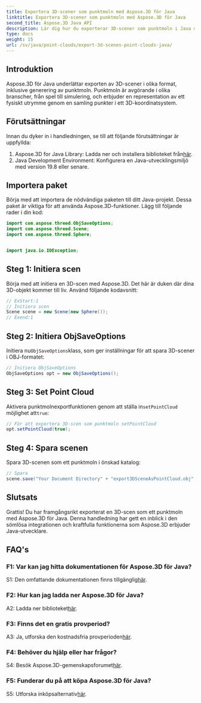 ```yaml
---
title: Exportera 3D-scener som punktmoln med Aspose.3D för Java
linktitle: Exportera 3D-scener som punktmoln med Aspose.3D för Java
second_title: Aspose.3D Java API
description: Lär dig hur du exporterar 3D-scener som punktmoln i Java med Aspose.3D. Förbättra dina applikationer med kraftfull 3D-grafik och visualisering.
type: docs
weight: 15
url: /sv/java/point-clouds/export-3d-scenes-point-clouds-java/
---
```

## Introduktion

Aspose.3D för Java underlättar exporten av 3D-scener i olika format, inklusive generering av punktmoln. Punktmoln är avgörande i olika branscher, från spel till simulering, och erbjuder en representation av ett fysiskt utrymme genom en samling punkter i ett 3D-koordinatsystem.

## Förutsättningar

Innan du dyker in i handledningen, se till att följande förutsättningar är uppfyllda:

1.  Aspose.3D for Java Library: Ladda ner och installera biblioteket från[här](https://releases.aspose.com/3d/java/).
2. Java Development Environment: Konfigurera en Java-utvecklingsmiljö med version 19.8 eller senare.

## Importera paket

Börja med att importera de nödvändiga paketen till ditt Java-projekt. Dessa paket är viktiga för att använda Aspose.3D-funktioner. Lägg till följande rader i din kod:

```java
import com.aspose.threed.ObjSaveOptions;
import com.aspose.threed.Scene;
import com.aspose.threed.Sphere;


import java.io.IOException;
```

## Steg 1: Initiera scen

Börja med att initiera en 3D-scen med Aspose.3D. Det här är duken där dina 3D-objekt kommer till liv. Använd följande kodavsnitt:

```java
// ExStart:1
// Initiera scen
Scene scene = new Scene(new Sphere());
// Exend:1
```

## Steg 2: Initiera ObjSaveOptions

 Initiera nu`ObjSaveOptions`klass, som ger inställningar för att spara 3D-scener i OBJ-formatet:

```java
// Initiera ObjSaveOptions
ObjSaveOptions opt = new ObjSaveOptions();
```

## Steg 3: Set Point Cloud

 Aktivera punktmolnexportfunktionen genom att ställa in`setPointCloud` möjlighet att`true`:

```java
// För att exportera 3D-scen som punktmoln setPointCloud
opt.setPointCloud(true);
```

## Steg 4: Spara scenen

Spara 3D-scenen som ett punktmoln i önskad katalog:

```java
// Spara
scene.save("Your Document Directory" + "export3DSceneAsPointCloud.obj", opt);
```

## Slutsats

Grattis! Du har framgångsrikt exporterat en 3D-scen som ett punktmoln med Aspose.3D för Java. Denna handledning har gett en inblick i den sömlösa integrationen och kraftfulla funktionerna som Aspose.3D erbjuder Java-utvecklare.

## FAQ's

### F1: Var kan jag hitta dokumentationen för Aspose.3D för Java?

 S1: Den omfattande dokumentationen finns tillgänglig[här](https://reference.aspose.com/3d/java/).

### F2: Hur kan jag ladda ner Aspose.3D för Java?

 A2: Ladda ner biblioteket[här](https://releases.aspose.com/3d/java/).

### F3: Finns det en gratis provperiod?

 A3: Ja, utforska den kostnadsfria provperioden[här](https://releases.aspose.com/).

### F4: Behöver du hjälp eller har frågor?

 S4: Besök Aspose.3D-gemenskapsforumet[här](https://forum.aspose.com/c/3d/18).

### F5: Funderar du på att köpa Aspose.3D för Java?

 S5: Utforska inköpsalternativ[här](https://purchase.aspose.com/buy).